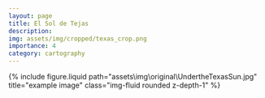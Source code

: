 ```yaml
---
layout: page
title: El Sol de Tejas
description: 
img: assets/img/cropped/texas_crop.png
importance: 4
category: cartography
---
```

<div class="row justify-content-sm-center">
  <div class="col-8 mt-3 mt-md-0">
    {% include figure.liquid path="assets\img\original\UndertheTexasSun.jpg" title="example image" class="img-fluid rounded z-depth-1" %}
  </div>
</div>



